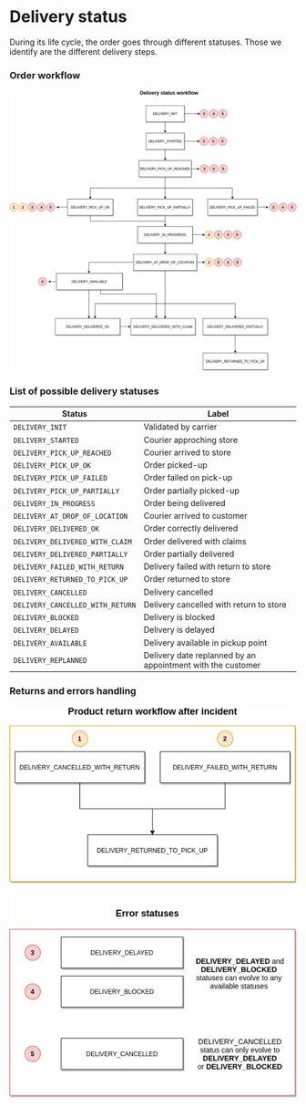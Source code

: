 # Delivery status

During its life cycle, the order goes through different statuses. Those we identify are the different delivery steps.

### Order workflow

![get-started-icon](../../assets/images/delivery-status-workflow.png)

### List of possible delivery statuses

| Status                           | Label                                
| -------------------------------- | ------------------------------------ 
| `DELIVERY_INIT`                  | Validated by carrier                 
| `DELIVERY_STARTED`               | Courier approching store             
| `DELIVERY_PICK_UP_REACHED`       | Courier arrived to store             
| `DELIVERY_PICK_UP_OK`            | Order picked-up                      
| `DELIVERY_PICK_UP_FAILED`        | Order failed on pick-up              
| `DELIVERY_PICK_UP_PARTIALLY`     | Order partially picked-up            
| `DELIVERY_IN_PROGRESS`           | Order being delivered                
| `DELIVERY_AT_DROP_OF_LOCATION`   | Courier arrived to customer          
| `DELIVERY_DELIVERED_OK`          | Order correctly delivered            
| `DELIVERY_DELIVERED_WITH_CLAIM`  | Order delivered with claims          
| `DELIVERY_DELIVERED_PARTIALLY`   | Order partially delivered            
| `DELIVERY_FAILED_WITH_RETURN`    | Delivery failed with return to store 
| `DELIVERY_RETURNED_TO_PICK_UP`   | Order returned to store              
| `DELIVERY_CANCELLED`             | Delivery cancelled                   
| `DELIVERY_CANCELLED_WITH_RETURN` | Delivery cancelled with return to store 
| `DELIVERY_BLOCKED`               | Delivery is blocked                  
| `DELIVERY_DELAYED`               | Delivery is delayed                  
| `DELIVERY_AVAILABLE`             | Delivery available in pickup point
| `DELIVERY_REPLANNED`             | Delivery date replanned by an appointment with the customer

### Returns and errors handling

![get-started-icon](../../assets/images/product-return-workflow.png)
